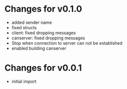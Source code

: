 # Changes for v0.1.0

* added sender name
* fixed structs
* client: fixed dropping messages
* canserver: fixed dropping messages
* Stop when connection to server can not be established
* enabled building canserver

# Changes for v0.0.1

* initial import
